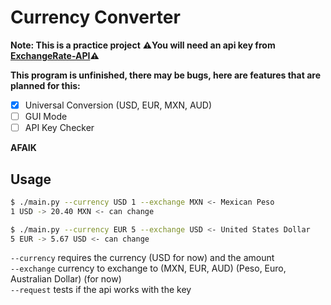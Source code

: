 # Currency Converter

**Note: This is a practice project** 
**⚠️You will need an api key from [ExchangeRate-API](https://exchangerate-api.com)⚠️**

**This program is unfinished, there may be bugs, here are features that are planned for this:**

- [x] Universal Conversion (USD, EUR, MXN, AUD)
- [ ] GUI Mode
- [ ] API Key Checker

**AFAIK**

## Usage

```bash
$ ./main.py --currency USD 1 --exchange MXN <- Mexican Peso
1 USD -> 20.40 MXN <- can change
```

```bash
$ ./main.py --currency EUR 5 --exchange USD <- United States Dollar
5 EUR -> 5.67 USD <- can change
```

`--currency` requires the currency (USD for now) and the amount  
`--exchange` currency to exchange to (MXN, EUR, AUD) (Peso, Euro, Australian Dollar) (for now)  
`--request` tests if the api works with the key  
